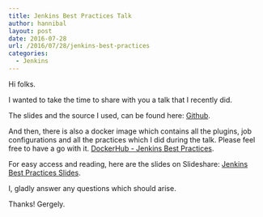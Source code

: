 ```yaml
---
title: Jenkins Best Practices Talk
author: hannibal
layout: post
date: 2016-07-28
url: /2016/07/28/jenkins-best-practices
categories:
  - Jenkins
---
```


Hi folks.

I wanted to take the time to share with you a talk that I recently did.

The slides and the source I used, can be found here: [Github](https://github.com/Skarlso/jenkinsbestpractices).

And then, there is also a docker image which contains all the plugins, job configurations and all the practices which I did during the talk. Please feel free to have a go with it. [DockerHub - Jenkins Best Practices](https://hub.docker.com/r/skarlso/jenkinsbestpractices).

For easy access and reading, here are the slides on Slideshare: [Jenkins Best Practices Slides](http://www.slideshare.net/GergelyBrautigam/jenkins-best-practices-meetup-slides).

I, gladly answer any questions which should arise.

Thanks!
Gergely.
